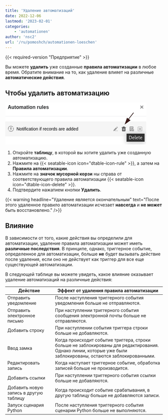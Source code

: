 ```yaml
---
title: 'Удаление автоматизаций'
date: 2022-12-06
lastmod: '2023-02-01'
categories:
    - 'automationen'
author: 'nsc2'
url: '/ru/pomoshch/automationen-loeschen'
---
```


{{< required-version "Предприятие" >}}

Вы можете **удалить** уже созданные **правила автоматизации** в любое время. Обратите внимание на то, как удаление влияет на различные **автоматические действия**.

## Чтобы удалить автоматизацию

![Удалить автоматизацию](images/delete-an-automation-rule.png)

1. Откройте **таблицу**, в которой вы хотите удалить уже созданную автоматизацию.
2. Нажмите на {{< seatable-icon icon="dtable-icon-rule" >}}, а затем на **Правила автоматизации**.
3. Нажмите на **значок мусорной корзи** ны справа от соответствующего правила автоматизации {{< seatable-icon icon="dtable-icon-delete" >}}.
4. Подтвердите нажатием кнопки **Удалить**.

{{< warning  headline="Удаление является окончательным"  text="После этого удаленное правило автоматизации исчезает **навсегда** и **не может** быть восстановлено." />}}

## Влияние

В зависимости от того, какие действия вы определили для автоматизации, удаление правила автоматизации может иметь **различные последствия**. В принципе, однако, триггерное событие, определенное для автоматизации, больше **не** будет вызывать действие после удаления, если оно не действует как триггер для все еще существующей автоматизации.

В следующей таблице вы можете увидеть, какое влияние оказывает удаление автоматизаций на различные действия:

| Действие                               | Эффект от удаления правила автоматизации                                                                                                                       |
| -------------------------------------- | -------------------------------------------------------------------------------------------------------------------------------------------------------------- |
| Отправить уведомление                  | После наступления триггерного события уведомления больше не отправляются.                                                                                      |
| Отправить электронное письмо           | При наступлении триггерного события сообщения электронной почты больше не отправляются.                                                                        |
| Добавить строку                        | При наступлении события триггера строки больше не добавляются.                                                                                                 |
| Ввод замка                             | Когда происходит событие триггера, строки больше не заблокированы для редактирования. Однако линии, которые уже были заблокированы, остаются заблокированными. |
| Редактировать запись                   | Когда наступает триггерное событие, обработка записей больше не производится.                                                                                  |
| Добавить ссылки                        | При наступлении триггерного события ссылки больше не добавляются.                                                                                              |
| Добавить новую запись в другую таблицу | Когда происходит событие срабатывания, в другую таблицу больше не добавляются записи.                                                                          |
| Запуск сценария Python                 | После наступления триггерного события сценарии Python больше не выполняются.                                                                                   |
